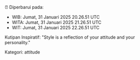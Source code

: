 ⏰ Diperbarui pada:
- WIB: Jumat, 31 Januari 2025 20.26.51 UTC
- WITA: Jumat, 31 Januari 2025 21.26.51 UTC
- WIT: Jumat, 31 Januari 2025 22.26.51 UTC

Kutipan Inspiratif:
"Style is a reflection of your attitude and your personality."


Kategori: attitude

